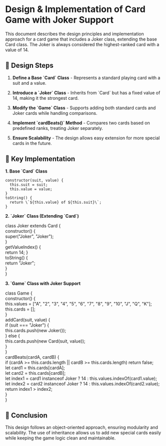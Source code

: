 # Design & Implementation of Card Game with Joker Support

This document describes the design principles and implementation approach for a card game that includes a Joker class, extending the base Card class. The Joker is always considered the highest-ranked card with a value of 14.

## 📌 Design Steps

1. **Define a Base \`Card\` Class** - Represents a standard playing card with a suit and a value.

2. **Introduce a \`Joker\` Class** - Inherits from \`Card\` but has a fixed value of 14, making it the strongest card.

3. **Modify the \`Game\` Class** - Supports adding both standard cards and Joker cards while handling comparisons.

4. **Implement \`cardBeats()\` Method** - Compares two cards based on predefined ranks, treating Joker separately.

5. **Ensure Scalability** - The design allows easy extension for more special cards in the future.

## 📌 Key Implementation

**1. Base \`Card\` Class**

```
constructor(suit, value) {  
  this.suit = suit;  
  this.value = value;  
}  
toString() {  
  return \`${this.value} of ${this.suit}\`;  
}  
```

**2. \`Joker\` Class (Extending \`Card\`)**

class Joker extends Card {  
  constructor() {  
   super("Joker", "Joker");  
  }  
  getValueIndex() {  
   return 14;
  }  
  toString() {  
   return "Joker";  
  }  
}

**3. \`Game\` Class with Joker Support**

class Game {  
  constructor() {  
    this.values = \["A", "2", "3", "4", "5", "6", "7", "8", "9", "10", "J", "Q", "K"\];  
    this.cards = \[\];  
  }  
  addCard(suit, value) {  
    if (suit === "Joker") {  
    this.cards.push(new Joker());  
    } else {  
    this.cards.push(new Card(suit, value));  
    }  
  }  
  cardBeats(cardA, cardB) {  
    if (cardA >= this.cards.length || cardB >= this.cards.length) return false;  
      let card1 = this.cards\[cardA\];  
      let card2 = this.cards\[cardB\];  
      let index1 = card1 instanceof Joker ? 14 : this.values.indexOf(card1.value);  
      let index2 = card2 instanceof Joker ? 14 : this.values.indexOf(card2.value);  
     return index1 > index2;  
   }  
}

## 📌 Conclusion

This design follows an object-oriented approach, ensuring modularity and scalability. The use of inheritance allows us to add new special cards easily while keeping the game logic clean and maintainable.
